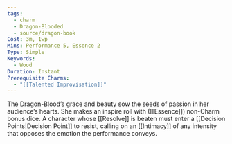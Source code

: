 ```yaml
---
tags:
  - charm
  - Dragon-Blooded
  - source/dragon-book
Cost: 3m, 1wp
Mins: Performance 5, Essence 2
Type: Simple
Keywords:
  - Wood
Duration: Instant
Prerequisite Charms:
  - "[[Talented Improvisation]]"
---
```

The Dragon-Blood’s grace and beauty sow the seeds of passion in her audience’s hearts. She makes an inspire roll with ([[Essence]]) non-Charm bonus dice. A character whose [[Resolve]] is beaten must enter a [[Decision Points|Decision Point]] to resist, calling on an [[Intimacy]] of any intensity that opposes the emotion the performance conveys.